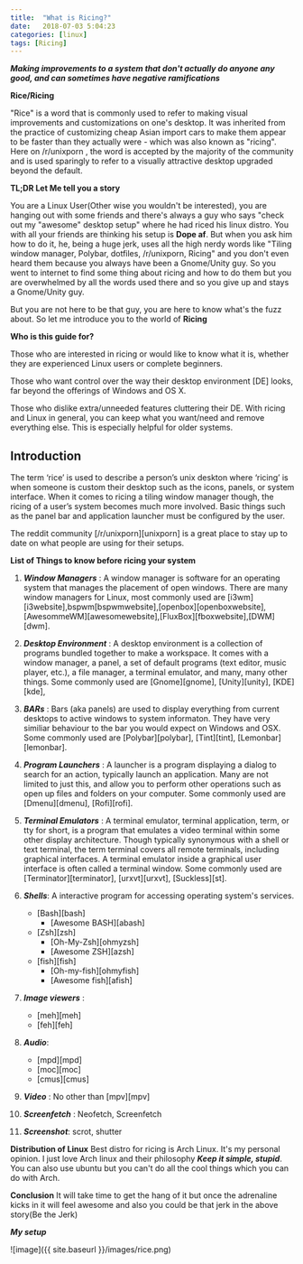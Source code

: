 ```yaml
---
title:  "What is Ricing?"
date:   2018-07-03 5:04:23
categories: [linux]
tags: [Ricing]
---
```


 ___Making improvements to a system that don't actually do anyone any good, and can sometimes have negative ramifications___

 
__Rice/Ricing__

   "Rice" is a word that is commonly used to refer to making visual improvements and customizations on one's desktop. It was inherited from the practice of customizing cheap Asian import cars to make them appear to be faster than they actually were - which was also known as "ricing". Here on /r/unixporn , the word is accepted by the majority of the community and is used sparingly to refer to a visually attractive desktop upgraded beyond the default.


__TL;DR Let Me tell you a story__

  You are a Linux User(Other wise you wouldn't be interested), you are hanging out with some friends and there's always a guy who says "check out my "awesome" desktop setup" where he had riced his linux distro. You with all your friends are thinking his setup is __Dope af__. But when you ask him how to do it, he, being a huge jerk, uses all the high nerdy words like "Tiling window manager, Polybar, dotfiles, /r/unixporn, Ricing" and you don't even heard them because you always have been a Gnome/Unity guy. So you went to internet to find some thing about ricing and how to do them but you are overwhelmed by all the words used there and so you give up and stays a Gnome/Unity guy.


But you are not here to be that guy, you are here to know what's the fuzz about. So let me introduce you to the world of __Ricing__
  


__Who is this guide for?__

Those who are interested in ricing or would like to know what it is, whether they are experienced Linux users or complete beginners.

Those who want control over the way their desktop environment [DE] looks, far beyond the offerings of Windows and OS X.

Those who dislike extra/unneeded features cluttering their DE. With ricing and Linux in general, you can keep what you want/need and remove everything else. This is especially helpful for older systems.  

## Introduction
The term ‘rice’ is used to describe a person’s unix deskton where ‘ricing’ is when someone is custom their desktop such as the icons, panels, or system interface. When it comes to ricing a tiling window manager though, the ricing of a user’s system becomes much more involved. Basic things such as the panel bar and application launcher must be configured by the user.

The reddit community [/r/unixporn][unixporn] is a great place to stay up to date on what people are using for their setups.

__List of Things to know before ricing your system__

   1. ___Window Managers___	 : A window manager is software for an operating system that manages the placement of open windows. There are many window managers for Linux, most commonly used are [i3wm][i3website],bspwm[bspwmwebsite],[openbox][openboxwebsite],[AwesommeWM][awesomewebsite],[FluxBox][fboxwebsite],[DWM][dwm].

   2. ___Desktop Environment___ :  A desktop environment is a collection of programs bundled together to make a workspace. It comes with a window manager, a panel, a set of default programs (text editor, music player, etc.), a file manager, a terminal emulator, and many, many other things. Some commonly used are [Gnome][gnome], [Unity][unity], [KDE][kde],  

   3. ___BARs___ : Bars (aka panels) are used to display everything from current desktops to active windows to system informaton. They have very similiar behaviour to the bar you would expect on Windows and OSX. Some commonly used are [Polybar][polybar], [Tint][tint], [Lemonbar][lemonbar].

   4. ___Program Launchers___ : A launcher is a program displaying a dialog to search for an action, typically launch an application. Many are not limited to just this, and allow you to perform other operations such as open up files and folders on your computer. Some commonly used are [Dmenu][dmenu], [Rofi][rofi].

   5. ___Terminal Emulators___ : A terminal emulator, terminal application, term, or tty for short, is a program that emulates a video terminal within some other display architecture. Though typically synonymous with a shell or text terminal, the term terminal covers all remote terminals, including graphical interfaces. A terminal emulator inside a graphical user interface is often called a terminal window. Some commonly used are [Terminator][terminator], [urxvt][urxvt], [Suckless][st].

   6. ___Shells___: A interactive program for accessing operating system's services.
	    -  [Bash][bash]
			 -  [Awesome BASH][abash]
        -  [Zsh][zsh]
             - [Oh-My-Zsh][ohmyzsh]
   			 - [Awesome ZSH][azsh]
		-  [fish][fish]
			 - [Oh-my-fish][ohmyfish]
			 - [Awesome fish][afish]

   7. ___Image viewers___ : 
        -  [meh][meh]
        -  [feh][feh]
   	
   8. ___Audio___: 
        -  [mpd][mpd] 
        -  [moc][moc]
        -  [cmus][cmus]
   9. ___Video___ : No other than [mpv][mpv]
   
   10. ___Screenfetch___ : Neofetch, Screenfetch

   11. ___Screenshot___: scrot, shutter


__Distribution of Linux__ 
	Best distro for ricing is Arch Linux. It's my personal opinion. I just love Arch linux and their philosophy ___Keep it simple, stupid___.  
	You can also use ubuntu but you can't do all the cool things which you can do with Arch.

__Conclusion__
	It will take time to get the hang of it but once the adrenaline kicks in it will feel awesome and also you could be that jerk in the above story(Be the Jerk)


___My setup___


![image]({{ site.baseurl }}/images/rice.png)


